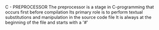 C - PREPROCESSOR
The preprocessor is a stage in C-programming that occurs first before compilation
Its primary role is to perform textual substitutions and manipulation in the source code file
It is always at the beginning of the file and starts with a '#'

